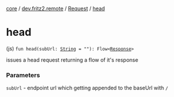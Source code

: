[core](../../index.md) / [dev.fritz2.remote](../index.md) / [Request](index.md) / [head](./head.md)

# head

(js) `fun head(subUrl: `[`String`](https://kotlinlang.org/api/latest/jvm/stdlib/kotlin/-string/index.html)` = ""): Flow<`[`Response`](https://kotlinlang.org/api/latest/jvm/stdlib/org.w3c.fetch/-response/index.html)`>`

issues a head request returning a flow of it's response

### Parameters

`subUrl` - endpoint url which getting appended to the baseUrl with `/`